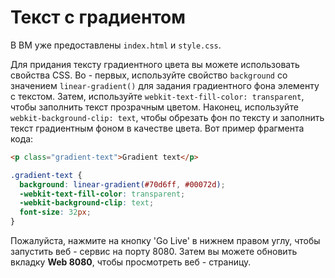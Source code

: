 # Текст с градиентом

В ВМ уже предоставлены `index.html` и `style.css`.

Для придания тексту градиентного цвета вы можете использовать свойства CSS. Во - первых, используйте свойство `background` со значением `linear-gradient()` для задания градиентного фона элементу с текстом. Затем, используйте `webkit-text-fill-color: transparent`, чтобы заполнить текст прозрачным цветом. Наконец, используйте `webkit-background-clip: text`, чтобы обрезать фон по тексту и заполнить текст градиентным фоном в качестве цвета. Вот пример фрагмента кода:

```html
<p class="gradient-text">Gradient text</p>
```

```css
.gradient-text {
  background: linear-gradient(#70d6ff, #00072d);
  -webkit-text-fill-color: transparent;
  -webkit-background-clip: text;
  font-size: 32px;
}
```

Пожалуйста, нажмите на кнопку 'Go Live' в нижнем правом углу, чтобы запустить веб - сервис на порту 8080. Затем вы можете обновить вкладку **Web 8080**, чтобы просмотреть веб - страницу.
